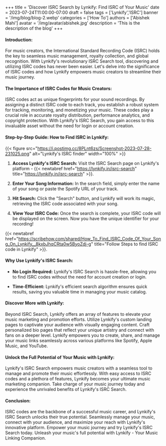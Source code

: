 +++
title = 'Discover ISRC Search by Lynkify: Find ISRC of Your Music'
date = 2023-07-24T11:00:00-07:00
draft = false
tags = ['Lynkify','ISRC']
banner = '/img/blog/blog-2.webp'
categories = ['How To']
authors = ['Abishek Mahi']
avatar = '/img/avatar/abishek.jpg'
description = 'This is the description of the blog'
+++

#### Introduction:

For music creators, the International Standard Recording Code (ISRC) holds the key to seamless music management, royalty collection, and global recognition. With Lynkify's revolutionary ISRC Search tool, discovering and utilizing ISRC codes has never been easier. Let's delve into the significance of ISRC codes and how Lynkify empowers music creators to streamline their music journey.

#### The Importance of ISRC Codes for Music Creators:

ISRC codes act as unique fingerprints for your sound recordings. By assigning a distinct ISRC code to each track, you establish a robust system for tracking, monitoring, and monetizing your music. These codes play a crucial role in accurate royalty distribution, performance analytics, and copyright protection. With Lynkify's ISRC Search, you gain access to this invaluable asset without the need for login or account creation.

#### Step-by-Step Guide: How to Find ISRC in Lynkify:

{{< figure src="https://i.postimg.cc/8PLnt6zs/Screenshot-2023-07-28-231025.png" alt="Lynkify's ISRC finder" width="100%" >}}

1.  **Access Lynkify's ISRC Search:** Visit the ISRC Search page on Lynkify's platform - {{< newtabref  href="https://lynkify.in/isrc-search" title="https://lynkify.in/isrc-search" >}}.

2.  **Enter Your Song Information:** In the search field, simply enter the name of your song or paste the Spotify URL of your track.

3.  **Hit Search:** Click the "Search" button, and Lynkify will work its magic, retrieving the ISRC code associated with your song.

4.  **View Your ISRC Code:** Once the search is complete, your ISRC code will be displayed on the screen. Now you have the unique identifier for your recording!
   
{{< newtabref  href="https://scribehow.com/shared/How_To_Find_ISRC_Code_Of_Your_Song_On_Lynkify__8kxbJhqCRta0w5ByoZdj-g" title="Follow Steps to find ISRC code in Lynkify" >}}.

#### Why Use Lynkify's ISRC Search:

*   **No Login Required:** Lynkify's ISRC Search is hassle-free, allowing you to find ISRC codes without the need for account creation or login.

*   **Time-Efficient:** Lynkify's efficient search algorithm ensures quick results, saving you valuable time in managing your music catalog.

#### Discover More with Lynkify:

Beyond ISRC Search, Lynkify offers an array of features to elevate your music marketing and promotion efforts. Utilize Lynkify's custom landing pages to captivate your audience with visually engaging content. Craft personalized bio pages that reflect your unique artistry and connect with fans on a deeper level. Lynkify empowers you to create, share, and manage your music links seamlessly across various platforms like Spotify, Apple Music, and YouTube.

#### Unlock the Full Potential of Your Music with Lynkify:

Lynkify's ISRC Search empowers music creators with a seamless tool to manage and promote their music effortlessly. With easy access to ISRC codes and a plethora of features, Lynkify becomes your ultimate music marketing companion. Take charge of your music journey today and experience the unrivaled benefits of Lynkify's ISRC Search.

#### Conclusion:

ISRC codes are the backbone of a successful music career, and Lynkify's ISRC Search unlocks their true potential. Seamlessly manage your music, connect with your audience, and maximize your reach with Lynkify's innovative platform. Empower your music journey and try Lynkify's ISRC Search today. Unleash your music's full potential with Lynkify - Your Music Linking Companion.


<!-- ![Bryce Canyon National Park](bryce-canyon.jpg) -->
